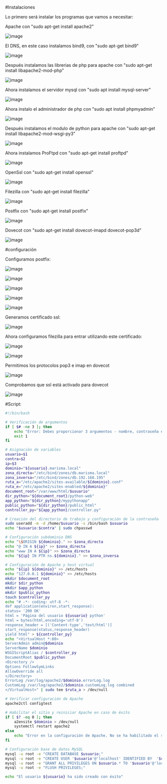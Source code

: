 #Instalaciones

Lo primero será instalar los programas que vamos a necesitar:

Apache con "sudo apt-get install apache2"

![image](https://github.com/juanjo002/ejerciciosSRI/assets/122454341/0b9b7b9b-29b2-4110-a01a-eb7a04fea1de)

El DNS, en este caso instalamos bind9, con "sudo apt-get bind9"

![image](https://github.com/juanjo002/ejerciciosSRI/assets/122454341/cb8dfb56-b8e8-41d9-b270-3a3ffc9cb8d4)

Después instalamos las librerias de php para apache con "sudo apt-get install libapache2-mod-php"

![image](https://github.com/juanjo002/ejerciciosSRI/assets/122454341/455a3e14-0ddf-42ee-999e-3a6639800f2e)

Ahora instalamos el servidor mysql con "sudo apt install mysql-server"

![image](https://github.com/juanjo002/ejerciciosSRI/assets/122454341/86886815-cbdb-4789-81b1-a6b97e8b6d7e)

Ahora instalo el administrador de php con "sudo apt install phpmyadmin"

![image](https://github.com/juanjo002/ejerciciosSRI/assets/122454341/1511a443-4408-4193-bc85-372c782fb4f5)

Después instalamos el modulo de python para apache con "sudo apt-get install libapache2-mod-wsgi-py3"

![image](https://github.com/juanjo002/ejerciciosSRI/assets/122454341/66e3b2f4-918d-4d53-8aaa-196714b16a53)

Ahora instalamos ProFtpd con "sudo apt-get install proftpd"

![image](https://github.com/juanjo002/ejerciciosSRI/assets/122454341/3bd2ed2b-49a7-435f-a512-60ed457723d3)

OpenSsl con "sudo apt-get install openssl"

![image](https://github.com/juanjo002/ejerciciosSRI/assets/122454341/1c68bb71-03eb-4ffb-b5fa-5615e23da8e1)

Filezilla con "sudo apt-get install filezilla"

![image](https://github.com/juanjo002/ejerciciosSRI/assets/122454341/c929dd3e-4c6a-4b50-a805-4445224dc8e0)

Postfix con "sudo apt-get install postfix"

![image](https://github.com/juanjo002/ejerciciosSRI/assets/122454341/26d7c90a-2b56-4791-9975-e7c0d9e0f87c)

Dovecot con "sudo apt-get install dovecot-imapd dovecot-pop3d"

![image](https://github.com/juanjo002/ejerciciosSRI/assets/122454341/a6865a3b-fc61-4301-b809-bebd7ec3e13c)

#configuración

Configuramos postfix:

![image](https://github.com/juanjo002/ejerciciosSRI/assets/122454341/49ae752b-4ede-4979-b552-6312261d21f7)

![image](https://github.com/juanjo002/ejerciciosSRI/assets/122454341/e62a1f66-a955-4dd3-8570-dff9660a6853)

![image](https://github.com/juanjo002/ejerciciosSRI/assets/122454341/3b0d1983-3d56-45cf-a982-885b570756c1)

![image](https://github.com/juanjo002/ejerciciosSRI/assets/122454341/48027d0b-69d7-4e0b-b6a8-8518c806ddef)

![image](https://github.com/juanjo002/ejerciciosSRI/assets/122454341/26ac8ffe-b6f6-499a-8c5f-fc0d3ebf9072)

Generamos certificado ssl:

![image](https://github.com/juanjo002/ejerciciosSRI/assets/122454341/c9491a55-56e6-41f2-a67b-48e77cfd4792)

Ahora configuramos filezilla para entrar utilizando este certificado:

![image](https://github.com/juanjo002/ejerciciosSRI/assets/122454341/f9ec8cce-3f5c-4785-b44a-75193a19c1a6)

![image](https://github.com/juanjo002/ejerciciosSRI/assets/122454341/1f72e2ba-87d2-4c8a-9cb8-adda98148e17)

Permitimos los protocolos pop3 e imap en dovecot

![image](https://github.com/juanjo002/ejerciciosSRI/assets/122454341/774fd03c-a352-49a5-a481-6d8b30ec7eef)

Comprobamos que ssl está activado para dovecot

![image](https://github.com/juanjo002/ejerciciosSRI/assets/122454341/80e6be38-fe1f-4cc9-bf73-353d56557bf5)

#Script:

```bash
#!/bin/bash

# Verificación de argumentos
if [ $# -ne 3 ]; then
    echo "Error: Debes proporcionar 3 argumentos - nombre, contraseña e IP."
    exit 1
fi

# Asignación de variables
usuario=$1
contra=$2
ip=$3
dominio="${usuario}.marisma.local"
zona_directa="/etc/bind/zones/db.marisma.local"
zona_inversa="/etc/bind/zones/db.192.168.195"
ruta_a="/etc/apache2/sites-available/${dominio}.conf"
ruta_e="/etc/apache2/sites-enabled/${dominio}"
document_root="/var/www/html/$usuario"
dir_python="${document_root}/python-web"
app_python="${dir_python}/mypythonapp"
public_python="${dir_python}/public_html"
controller_py="${app_python}/controller.py"

# Creación del directorio de trabajo y configuración de la contraseña
sudo useradd -m -d /home/$usuario -s /bin/bash $usuario
echo "$usuario:$contra" | sudo chpasswd

# Configuración subdominio DNS
echo "\$ORIGIN ${dominio}." >> $zona_directa
echo "@ IN A ${ip}" >> $zona_directa
echo "www IN A ${ip}" >> $zona_directa
echo "${ip} IN PTR ns.${dominio}." >> $zona_inversa

# Configuración de Apache y host virtual
echo "${ip} ${dominio}" >> /etc/hosts
echo "127.0.0.1 ${dominio}" >> /etc/hosts
mkdir $document_root
mkdir $dir_python
mkdir $app_python
mkdir $public_python
touch $controller_py
echo "# -*- coding: utf-8 -*-
def application(environ,start_response):
status= '200 OK'
html = 'Página del usuario ${usuario} python'
html = bytes(html,encoding='utf-8')
response_header = [('Content-type','text/html')]
start_response(status,response_header)
yield html" > ${controller_py}
echo "<VirtualHost *:80>
ServerAdmin admin@$dominio
ServerName $dominio
WSGIScriptAlias / $controller_py
DocumentRoot $public_python
<Directory />
Options FollowSymLinks
AllowOverride all
</Directory>
ErrorLog /var/log/apache2/$dominio.errorLog.log
CustomLog /var/log/apache2/$dominio.customLog.log combined
</VirtualHost>" | sudo tee $ruta_a > /dev/null

# Verificar configuración de Apache
apache2ctl configtest

# Habilitar el sitio y reiniciar Apache en caso de éxito
if [ $? -eq 0 ]; then
    a2ensite $dominio > /dev/null
    systemctl restart apache2
else
    echo "Error en la configuración de Apache. No se ha habilitado el sitio."
fi

# Configuración base de datos MySQL
mysql -u root -e "CREATE DATABASE $usuario;"
mysql -u root -e "CREATE USER '$usuario'@'localhost' IDENTIFIED BY  '$contra';"
mysql -u root -e "GRANT ALL PRIVILEGES ON $usuario.* TO '$usuario'@'localhost';"
mysql -u root -e "FLUSH PRIVILEGES;"

echo "El usuario ${usuario} ha sido creado con éxito"
```
